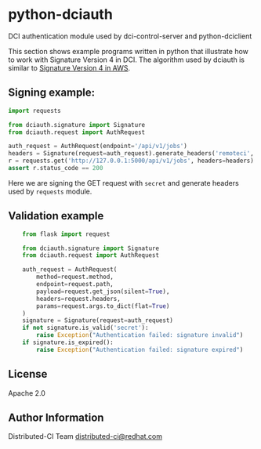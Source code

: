 # python-dciauth

DCI authentication module used by dci-control-server and python-dciclient

This section shows example programs written in python that illustrate how to work with Signature Version 4 in DCI. The algorithm used by dciauth is similar to [Signature Version 4 in AWS](http://docs.aws.amazon.com/general/latest/gr/sigv4-signed-request-examples.html).

## Signing example:

```python
import requests

from dciauth.signature import Signature
from dciauth.request import AuthRequest

auth_request = AuthRequest(endpoint='/api/v1/jobs')
headers = Signature(request=auth_request).generate_headers('remoteci', 'client_id', 'secret')
r = requests.get('http://127.0.0.1:5000/api/v1/jobs', headers=headers)
assert r.status_code == 200
```

Here we are signing the GET request with `secret` and generate headers used by `requests` module.

## Validation example


```python
    from flask import request

    from dciauth.signature import Signature
    from dciauth.request import AuthRequest

    auth_request = AuthRequest(
        method=request.method,
        endpoint=request.path,
        payload=request.get_json(silent=True),
        headers=request.headers,
        params=request.args.to_dict(flat=True)
    )
    signature = Signature(request=auth_request)
    if not signature.is_valid('secret'):
        raise Exception("Authentication failed: signature invalid")
    if signature.is_expired():
        raise Exception("Authentication failed: signature expired")
```

## License

Apache 2.0


## Author Information

Distributed-CI Team  <distributed-ci@redhat.com>

